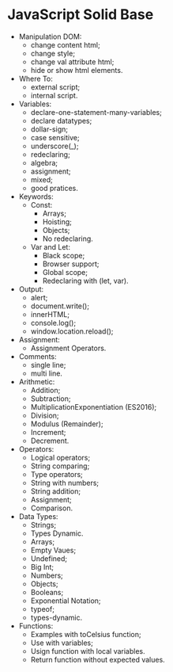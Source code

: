 # JavaScript Solid Base

- Manipulation DOM:
  - change content html;
  - change style;
  - change val attribute html;
  - hide or show html elements.
- Where To:
  - external script;
  - internal script.
- Variables:
  - declare-one-statement-many-variables;
  - declare datatypes;
  - dollar-sign;
  - case sensitive;
  - underscore(_);
  - redeclaring;
  - algebra;
  - assignment;
  - mixed;
  - good pratices.
- Keywords:
  - Const:
    - Arrays;
    - Hoisting;
    - Objects;
    - No redeclaring.
  - Var and Let:
    - Black scope;
    - Browser support;
    - Global scope;
    - Redeclaring with (let, var).
- Output:
  - alert;
  - document.write();
  - innerHTML;
  - console.log();
  - window.location.reload();
- Assignment:
  - Assignment Operators.
- Comments:
  - single line;
  - multi line.
- Arithmetic:
  - Addition;
  - Subtraction;
  - MultiplicationExponentiation (ES2016);
  - Division;
  - Modulus (Remainder);
  - Increment;
  - Decrement.
- Operators:
  - Logical operators;
  - String comparing;
  - Type operators;
  - String with numbers;
  - String addition;
  - Assignment;
  - Comparison.
- Data Types:
  - Strings;
  - Types Dynamic.
  - Arrays;
  - Empty Vaues;
  - Undefined;
  - Big Int;
  - Numbers;
  - Objects;
  - Booleans;
  - Exponential Notation;
  - typeof;
  - types-dynamic.
- Functions:
  - Examples with toCelsius function;
  - Use with variables;
  - Usign function with local variables.
  - Return function without expected values.
